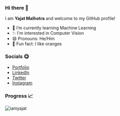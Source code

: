 ### Hi there 👋
I am **Yajat Malhotra** and welcome to my GitHub profile!
- 🌱 I’m currently learning Machine Learning
- ✨ I'm interested in Computer Vision
- 😄 Pronouns: He/Him
- 🍊 Fun fact: I like oranges
### Socials 😋
- [Portfolio](https://www.iamyajat.co)
- [LinkedIn](https://linkedin.com/in/iamyajat)
- [Twitter](https://twitter.com/iamyajat)
- [Instagram](https://instagram.com/iamyajat)
### Progress 📈

<p> <img src="https://github-readme-stats.vercel.app/api?username=iamyajat&show_icons=true&theme=gotham" alt="iamyajat" />
